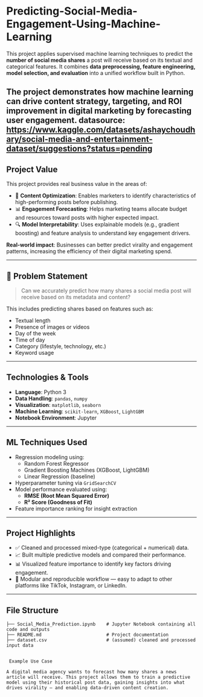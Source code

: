 # Predicting-Social-Media-Engagement-Using-Machine-Learning

This project applies supervised machine learning techniques to predict the **number of social media shares** a post will receive based on its textual and categorical features. It combines **data preprocessing, feature engineering, model selection, and evaluation** into a unified workflow built in Python.

The project demonstrates how machine learning can drive **content strategy**, **targeting**, and **ROI improvement** in digital marketing by forecasting user engagement.
datasource: https://www.kaggle.com/datasets/ashaychoudhary/social-media-and-entertainment-dataset/suggestions?status=pending
---

##  Project Value

This project provides real business value in the areas of:

- 🎯 **Content Optimization**: Enables marketers to identify characteristics of high-performing posts before publishing.
- 📊 **Engagement Forecasting**: Helps marketing teams allocate budget and resources toward posts with higher expected impact.
- 🔍 **Model Interpretability**: Uses explainable models (e.g., gradient boosting) and feature analysis to understand key engagement drivers.

**Real-world impact**: Businesses can better predict virality and engagement patterns, increasing the efficiency of their digital marketing spend.

---

## 🧠 Problem Statement

> Can we accurately predict how many shares a social media post will receive based on its metadata and content?

This includes predicting shares based on features such as:

- Textual length
- Presence of images or videos
- Day of the week
- Time of day
- Category (lifestyle, technology, etc.)
- Keyword usage

---

##  Technologies & Tools

- **Language**: Python 3  
- **Data Handling**: `pandas`, `numpy`  
- **Visualization**: `matplotlib`, `seaborn`  
- **Machine Learning**: `scikit-learn`, `XGBoost`, `LightGBM`  
- **Notebook Environment**: Jupyter

---

##  ML Techniques Used

- Regression modeling using:
  - Random Forest Regressor
  - Gradient Boosting Machines (XGBoost, LightGBM)
  - Linear Regression (baseline)
- Hyperparameter tuning via `GridSearchCV`
- Model performance evaluated using:
  - **RMSE (Root Mean Squared Error)**
  - **R² Score (Goodness of Fit)**
- Feature importance ranking for insight extraction

---

## Project Highlights

- ✅ Cleaned and processed mixed-type (categorical + numerical) data.
- 📈 Built multiple predictive models and compared their performance.
- 📊 Visualized feature importance to identify key factors driving engagement.
- 💾 Modular and reproducible workflow — easy to adapt to other platforms like TikTok, Instagram, or LinkedIn.

---

##  File Structure

```text
├── Social_Media_Prediction.ipynb    # Jupyter Notebook containing all code and outputs
├── README.md                        # Project documentation
├── dataset.csv                      # (assumed) cleaned and processed input data


 Example Use Case

A digital media agency wants to forecast how many shares a news article will receive. This project allows them to train a predictive model using their historical post data, gaining insights into what drives virality — and enabling data-driven content creation.
